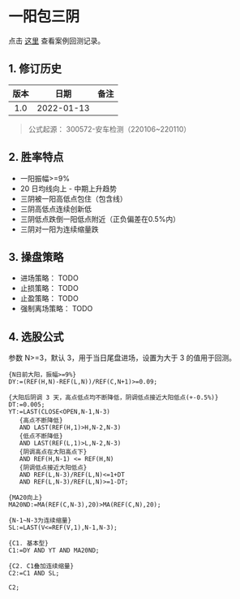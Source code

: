 # 一阳包三阴

点击 [这里](./一阳包三阴-案例.md) 查看案例回测记录。

## 1. 修订历史

| 版本 |    日期    | 备注
|:----:|:----------:|:----:
| 1.0  | 2022-01-13 | 

> 公式起源： 300572-安车检测（220106~220110）

## 2. 胜率特点

- 一阳振幅>=9%
- 20 日均线向上 - 中期上升趋势
- 三阴被一阳高低点包住（包含线）
- 三阴高低点连续创新低
- 三阴低点跌倒一阳低点附近（正负偏差在0.5%内）
- 三阴对一阳为连续缩量跌

## 3. 操盘策略

- 进场策略： TODO
- 止损策略： TODO
- 止盈策略： TODO
- 强制离场策略： TODO

## 4. 选股公式

参数 N>=3，默认 3，用于当日尾盘进场，设置为大于 3 的值用于回测。

```
{N日前大阳，振幅>=9%}
DY:=(REF(H,N)-REF(L,N))/REF(C,N+1)>=0.09;

{大阳后阴调 3 天，高点低点均不断降低，阴调低点接近大阳低点(+-0.5%)}
DT:=0.005;
YT:=LAST(CLOSE<OPEN,N-1,N-3)
   {高点不断降低}
   AND LAST(REF(H,1)>H,N-2,N-3)
   {低点不断降低}
   AND LAST(REF(L,1)>L,N-2,N-3)
   {阴调高点在大阳高点下}
   AND REF(H,N-1) <= REF(H,N)
   {阴调低点接近大阳低点}
   AND REF(L,N-3)/REF(L,N)<=1+DT
   AND REF(L,N-3)/REF(L,N)>=1-DT;

{MA20向上}
MA20ND:=MA(REF(C,N-3),20)>MA(REF(C,N),20);

{N-1~N-3为连续缩量}
SL:=LAST(V<=REF(V,1),N-1,N-3);

{C1. 基本型}
C1:=DY AND YT AND MA20ND;

{C2. C1叠加连续缩量}
C2:=C1 AND SL;

C2;
```
